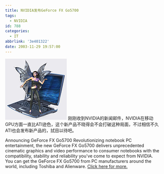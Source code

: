 ```yaml
---
title: NVIDIA发布GeForce FX Go5700
tags:
  - NVIDIA
id: 788
categories:
  - IT
abbrlink: '3e401322'
date: 2003-11-29 19:57:00
---
```

![GeForce FX Go5700](/images/2003/11/29_12729.jpg)
刚刚收到NVIDIA的新闻邮件，NVIDIA在移动GPU方面一直比ATI逊色，这个新产品不晓得会不会打破这种局面，不过相信不久ATI也会发布新产品的，拭目以待吧。

Announcing GeForce FX Go5700
Revolutionizing notebook PC entertainment, the new GeForce FX Go5700 delivers unprecedented cinematic graphics and video performance to consumer notebooks with the compatibility, stability and reliability you've come to expect from NVIDIA. You can get the GeForce FX Go5700 from PC manufacturers around the world, including Toshiba and Alienware. [Click here for more.](http://altfarm.mediaplex.com/ad/ck/2765-11382-6752-7?ck=08)